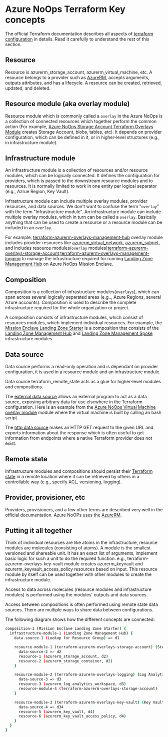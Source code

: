 # Azure NoOps Terraform Key concepts

The official Terraform documentation describes all aspects of [terraform configuration](https://www.terraform.io/docs/configuration/index.html) in details. Read it carefully to understand the rest of this section.

## Resource

Resource is azurerm_storage_account, azurerm_virtual_machine, etc. A resource belongs to a provider such as [AzureRM](https://registry.terraform.io/providers/hashicorp/azurerm/latest), accepts arguments, outputs attributes, and has a lifecycle. A resource can be created, retrieved, updated, and deleted.

## Resource module (aka overlay module)

Resource module which is commonly called a `overlay` in the Azure NoOps is a collection of connected resources which together perform the common action (For example, [Azure NoOps Storage Account Terraform Overlays Module](https://github.com/azurenoops/terraform-azurerm-overlays-storage-account) creates Storage Account, blobs, tables, etc). It depends on provider configuration, which can be defined in it, or in higher-level structures (e.g., in infrastructure module).

## Infrastructure module

An infrastructure module is a collection of resources and/or resource modules, which can be logically connected. It defines the configuration for providers, which is passed to the downstream resource modules and to resources. It is normally limited to work in one entity per logical separator (e.g., Azrue Region, Key Vault).

Infrastructure module can include multiple overlay modules, provider resources, and data sources. We don't want to confuse the term "`overlay`" with the term "Infrastructure module". An infrastructure module can include multiple overlay modules, which in turn can be called a `overlay`. Basically anything that can be used to create a resource or a resource module can be included in an `overlay`.

For example, [terraform-azurerm-overlays-management-hub](https://github.com/azurenoops/terraform-azurerm-overlays-management-hub) overlay module includes provider resources like [azurerm_virtual_network](https://registry.terraform.io/providers/hashicorp/azurerm/latest/docs/resources/virtual_network), [azurerm_subnet](https://registry.terraform.io/providers/hashicorp/azurerm/latest/docs/resources/subnet), and includes resource modules(`overlay` modules)[terraform-azurerm-overlays-storage-account](https://github.com/azurenoops/terraform-azurerm-overlays-storage-account),[terraform-azurerm-overlays-management-logging](https://github.com/azurenoops/terraform-azurerm-overlays-management-logging) to manage the infrastructure required for running [Landing Zone Management Hub](https://github.com/azurenoops/terraform-azurerm-overlays-management-hub) on Azure NoOps Mission Enclave.

## Composition

Composition is a collection of infrastructure modules(`overlays`), which can span across several logically separated areas (e.g.., Azure Regions, several Azure accounts). Composition is used to describe the complete infrastructure required for the whole organization or project.

A composition consists of infrastructure modules, which consist of resources modules, which implement individual resources. For example, the [Mission Enclave Landing Zone Starter](https://github.com/azurenoops/ref-scca-enclave-landing-zone-starter) is a composition that consists of the [Landing Zone Management Hub](https://github.com/azurenoops/terraform-azurerm-overlays-management-hub) and [Landing Zone Management Spoke](https://github.com/azurenoops/terraform-azurerm-overlays-management-spoke) infrastructure modules.

## Data source

Data source performs a read-only operation and is dependant on provider configuration, it is used in a resource module and an infrastructure module.

Data source terraform_remote_state acts as a glue for higher-level modules and compositions.

The [external data source](https://registry.terraform.io/providers/hashicorp/external/latest/docs/data-sources/external) allows an external program to act as a data source, exposing arbitrary data for use elsewhere in the Terraform configuration. Here is an example from the [Azure NoOps Virtual Machine overlay module]() module where the virtual machine is built by calling an bash script.

The [http data source](https://registry.terraform.io/providers/hashicorp/http/latest/docs/data-sources/http) makes an HTTP GET request to the given URL and exports information about the response which is often useful to get information from endpoints where a native Terraform provider does not exist.

## Remote state

Infrastructure modules and compositions should persist their [Terraform state](https://www.terraform.io/docs/language/state/index.html) in a remote location where it can be retrieved by others in a controllable way (e.g., specify ACL, versioning, logging).

## Provider, provisioner, etc

Providers, provisioners, and a few other terms are described very well in the official documentation. Azure NoOPs uses the [AzureRM](https://registry.terraform.io/providers/hashicorp/azurerm/latest).

## Putting it all together

Think of individual resources are like atoms in the infrastructure, resource modules are molecules (consisting of atoms). A module is the smallest versioned and shareable unit. It has an exact list of arguments, implement basic logic for such a unit to do the required function. e.g., terraform-azurerm-overlays-key-vault module creates azurerm_keyvault and azurerm_keyvault_access_policy resources based on input. This resource module by itself can be used together with other modules to create the infrastructure module.

Access to data across molecules (resource modules and infrastructure modules) is performed using the modules' outputs and data sources.

Access between compositions is often performed using remote state data sources. There are multiple ways to share data between configurations.

The following diagram shows how the different concepts are connected:

```bash
composition-1 (Mission Enclave Landing Zone Starter) {
  infrastructure-module-1 (Landing Zone Management Hub) {
    data-source-1 (Lookup for Resource Group) => d1

    resource-module-1 (terraform-azurerm-overlays-storage-account) (Storage Account, blobs, tables, etc) {
      data-source-2 => d2
      resource-1 (azurerm_storage_account, d2)
      resource-2 (azurerm_storage_container, d2)
    }

    resource-module-2 (terraform-azurerm-overlays-logging) (Log Analytics, Storage Account, etc) {
      data-source-3 => d3
      resource-3 (azurerm_log_analytics_workspace, d3)
      resource-module-4 (terraform-azurerm-overlays-storage-account)
    }

    resource-module-3 (terraform-azurerm-overlays-key-vault) (Key Vault, access policy, etc) {
      data-source-4 => d34
      resource-5 (azurerm_key_vault, d4)
      resource-6 (azurerm_key_vault_access_policy, d4)
    }
  }
}
```
